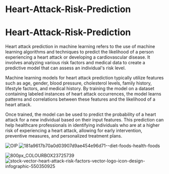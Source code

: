 # Heart-Attack-Risk-Prediction
<h1> Heart-Attack-Risk-Prediction</h1>
<p>Heart attack prediction in machine learning refers to the use of machine learning algorithms and techniques to predict the likelihood of a person experiencing a heart attack or developing a cardiovascular disease. It involves analyzing various risk factors and medical data to create a predictive model that can assess an individual's risk level.</p>
<p>Machine learning models for heart attack prediction typically utilize features such as age, gender, blood pressure, cholesterol levels, family history, lifestyle factors, and medical history. By training the model on a dataset containing labeled instances of heart attack occurrences, the model learns patterns and correlations between these features and the likelihood of a heart attack.</p>
<p>Once trained, the model can be used to predict the probability of a heart attack for a new individual based on their input features. This prediction can help healthcare professionals in identifying individuals who are at a higher risk of experiencing a heart attack, allowing for early intervention, preventive measures, and personalized treatment plans.</p>

![OIP](https://github.com/mohansharma077/Heart-Attack-Risk-Prediction/assets/104629829/40f6ef59-705c-4476-a108-225f71109652)
![181a9617b70a0d03907d9ae454e96d71--diet-foods-health-foods](https://github.com/mohansharma077/Heart-Attack-Risk-Prediction/assets/104629829/42918ffd-58f4-4995-92ca-64536f733e9f)

![800px_COLOURBOX23725739](https://github.com/mohansharma077/Heart-Attack-Risk-Prediction/assets/104629829/9fa0646d-ed32-49d3-b70f-e162f004d6d3)
![stock-vector-heart-attack-risk-factors-vector-logo-icon-design-infographic-550350925](https://github.com/mohansharma077/Heart-Attack-Risk-Prediction/assets/104629829/ed14a1e1-84fb-41ec-92e5-071a5047f311)

